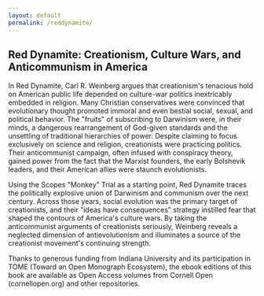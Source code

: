 ```yaml
---
layout: default
permalink: /reddynamite/
---
```


## Red Dynamite: Creationism, Culture Wars, and Anticommunism in America 

In Red Dynamite, Carl R. Weinberg argues that creationism's tenacious hold on American public life depended on culture-war politics inextricably embedded in religion. Many Christian conservatives were convinced that evolutionary thought promoted immoral and even bestial social, sexual, and political behavior. The "fruits" of subscribing to Darwinism were, in their minds, a dangerous rearrangement of God-given standards and the unsettling of traditional hierarchies of power. Despite claiming to focus exclusively on science and religion, creationists were practicing politics. Their anticommunist campaign, often infused with conspiracy theory, gained power from the fact that the Marxist founders, the early Bolshevik leaders, and their American allies were staunch evolutionists. 
  
Using the Scopes "Monkey" Trial as a starting point, Red Dynamite traces the politically explosive union of Darwinism and communism over the next century. Across those years, social evolution was the primary target of creationists, and their "ideas have consequences" strategy instilled fear that shaped the contours of America's culture wars. By taking the anticommunist arguments of creationists seriously, Weinberg reveals a neglected dimension of antievolutionism and illuminates a source of the creationist movement's continuing strength.  

Thanks to generous funding from Indiana University and its participation in TOME (Toward an Open Monograph Ecosystem), the ebook editions of this book are available as Open Access volumes from Cornell Open (cornellopen.org) and other repositories.

